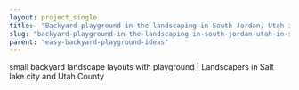 ```yaml
---
layout: project_single
title:  "Backyard playground in the landscaping in South Jordan, Utah in South Jordan"
slug: "backyard-playground-in-the-landscaping-in-south-jordan-utah-in-south-jordan"
parent: "easy-backyard-playground-ideas"
---
```

small backyard landscape layouts with playground | Landscapers in Salt lake city and Utah County